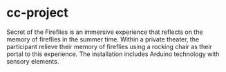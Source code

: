 cc-project
==========
Secret of the Fireflies is an immersive experience that reflects on the memory of fireflies in the summer time. Within a private theater, the participant relieve their memory of fireflies using a rocking chair as their portal to this experience. The installation includes Arduino technology with sensory elements.
